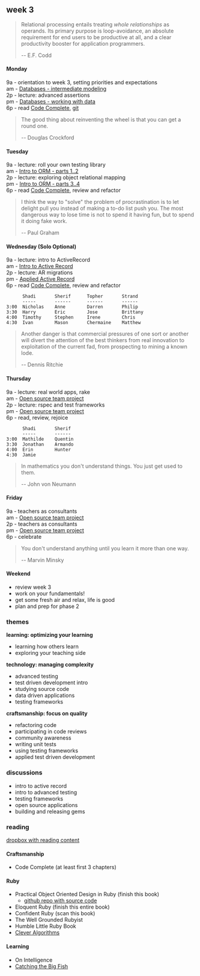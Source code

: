 ## week 3

> Relational processing entails treating *whole relationships* as operands. Its primary purpose is loop-avoidance, an absolute requirement for end users to be productive at all, and a clear productivity booster for application programmers.
> 
> -- E.F. Codd

#### Monday
9a - orientation to week 3, setting priorities and expectations  
am - [Databases - intermediate modeling](https://github.com/banana-slugs-2014/week-2-challenge-database-modeling)  
2p - lecture: advanced assertions  
pm - [Databases - working with data](https://github.com/banana-slugs-2014/week-3-challenge-working-with-data)  
6p - read [Code Complete](https://www.dropbox.com/s/pmpgjd9tl15wllu/Code%20Complete.pdf), [git](http://pcottle.github.io/learnGitBranching/)  

> The good thing about reinventing the wheel is that you can get a round one.
> 
> -- Douglas Crockford

#### Tuesday
9a - lecture: roll your own testing library  
am - [Intro to ORM - parts 1..2](https://github.com/banana-slugs-2014/week-3-challenge-intro-to-orm)  
2p - lecture: exploring object relational mapping  
pm - [Intro to ORM - parts 3..4](https://github.com/banana-slugs-2014/week-3-challenge-intro-to-orm)  
6p - read [Code Complete](https://www.dropbox.com/s/pmpgjd9tl15wllu/Code%20Complete.pdf), review and refactor  

> I think the way to "solve" the problem of procrastination is to let delight pull you instead of making a to-do list push you.  The most dangerous way to lose time is not to spend it having fun, but to spend it doing fake work.
> 
> -- Paul Graham

#### Wednesday (Solo Optional)  
9a - lecture: intro to ActiveRecord  
am - [Intro to Active Record](https://github.com/banana-slugs-2014/week-3-challenge-intro-to-active-record)  
2p - lecture: AR migrations  
pm - [Applied Active Record](https://github.com/banana-slugs-2014/week-3-challenge-applied-active-record)  
6p - read [Code Complete](https://www.dropbox.com/s/pmpgjd9tl15wllu/Code%20Complete.pdf), review and refactor  

```text
      Shadi       Sherif      Topher       Strand
      -----       ------      ------       ------
3:00  Nicholas    Anne        Darren       Philip
3:30  Harry       Eric        Jose         Brittany
4:00  Timothy     Stephen     Irene        Chris
4:30  Ivan        Mason       Chermaine    Matthew
```

> Another danger is that commercial pressures of one sort or another will divert the attention of the best thinkers from real innovation to exploitation of the current fad, from prospecting to mining a known lode.
> 
> -- Dennis Ritchie

#### Thursday  
9a - lecture: real world apps, rake  
am - [Open source team project](https://github.com/banana-slugs-2014/week-3-challenge-oss-team-project)  
2p - lecture: rspec and test frameworks  
pm - [Open source team project](https://github.com/banana-slugs-2014/week-3-challenge-oss-team-project)  
6p - read, review, rejoice  

```text
      Shadi       Sherif
      -----       ------ 
3:00  Mathilde    Quentin
3:30  Jonathan    Armando
4:00  Erin        Hunter
4:30  Jamie
```

> In mathematics you don't understand things. You just get used to them.
> 
> -- John von Neumann

#### Friday
9a - teachers as consultants  
am - [Open source team project](https://github.com/banana-slugs-2014/week-3-challenge-oss-team-project)  
2p - teachers as consultants  
pm - [Open source team project](https://github.com/banana-slugs-2014/week-3-challenge-oss-team-project)  
6p - celebrate  
 
> You don't understand anything until you learn it more than one way.
> 
> -- Marvin Minsky

#### Weekend
- review week 3   
- work on your fundamentals!  
- get some fresh air and relax, life is good  
- plan and prep for phase 2  


### themes

**learning: optimizing your learning**  
- learning how others learn
- exploring your teaching side


**technology: managing complexity**  
- advanced testing  
- test driven development intro 
- studying source code
- data driven applications
- testing frameworks


**craftsmanship: focus on quality**  
- refactoring code  
- participating in code reviews  
- community awareness  
- writing unit tests
- using testing frameworks
- applied test driven development

### discussions

- intro to active record
- intro to advanced testing
- testing frameworks
- open source applications
- building and releasing gems


### reading

[dropbox with reading content](https://www.dropbox.com/sh/ldrnf12rpx78eye/Kb1a8z2LFx)

#### Craftsmanship

- Code Complete (at least first 3 chapters)

#### Ruby

- Practical Object Oriented Design in Ruby (finish this book)
  - [github repo with source code](https://github.com/skmetz/poodr)
- Eloquent Ruby (finish this entire book)
- Confident Ruby (scan this book)
- The Well Grounded Rubyist
- Humble Little Ruby Book
- [Clever Algorithms](http://www.cleveralgorithms.com/nature-inspired/index.html)


#### Learning

- On Intelligence
- [Catching the Big Fish](http://www.youtube.com/watch?v=3QsTnxUTx7U)

